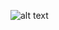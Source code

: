
![alt text](https://cdn.discordapp.com/attachments/759495663275999283/840572678258950164/efgrgrhgtr.PNG)





